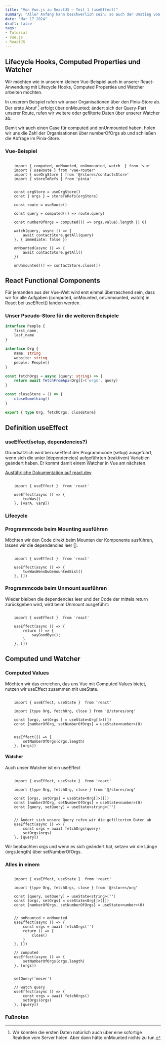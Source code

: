 ```yaml
---
title: "Von Vue.js zu ReactJS – Teil 1 (useEffect)"
summary: "Aller Anfang kann beschwerlich sein; so auch der Umstieg von Vue.js auf ReactJS."
date: "Mar 17 2024"
draft: false
tags:
- Tutorial
- Vue.js
- ReactJS
---
```


## Lifecycle Hooks, Computed Properties und Watcher

Wir möchten wie in unserem kleinen Vue-Beispiel auch in unserer React-Anwendung mit Lifecycle Hooks, Computed Properties und Watcher arbeiten
möchten.

In unserem Beispiel rufen wir unser Organisationen über den Pinia-Store ab. Der erste Abruf [^1] erfolgt über onMounted;
ändert sich der Query-Part unserer Route, rufen wir weitere oder gefilterte Daten über unserer Watcher ab.

Damit wir auch einen Case für computed und onUnmounted haben, holen wir uns die Zahl der Organisationen über numberOfOrgs ab und schließen
die Abfrage im Pinia-Store.


### Vue-Beispiel

```tsx

    import { computed, onMounted, onUnmounted, watch  } from 'vue'
    import { useRoute } from 'vue-router'
    import { useOrgStore } from '@/stores/contactsStore'
    import { storeToRefs } from 'pinia'


    const orgStore = useOrgStore()
    const { orgs } = storeToRefs(orgStore)

    const route = useRoute()
    
    const query = computed(() => route.query)

    const numberOfOrgs = computed(() => orgs.value).length || 0)
    
    watch(query, async () => {
        await contactStore.getAll(query)
    }, { immediate: false })        
    
    onMounted(async () => {
        await contactStore.getAll() 
    })

    onUnmounted(() => contactStore.close())
```

## React Functional Components

Für jemanden aus der Vue-Welt wird erst einmal überraschend sein, dass wir für alle Aufgaben (computed, onMounted, onUnmounted, watch) in React bei useEffect() landen werden.

### Unser Pseudo-Store für die weiteren Beispiele


```ts
interface People {
    first_name,
    last_name
}

interface Org {
    name: string
    website: string
    people: People[]
}

const fetchOrgs = async (query: string) => {
    return await fetchFromApi<Org[]>('orgs', query)
} 

const closeStore = () => {
    closeSomething()
}

export { type Org, fetchOrgs, closeStore}

```

## Definition useEffect

### useEffect(setup, dependencies?)

Grundsätzlich wird bei useEffect der Programmcode (setup) ausgeführt, wenn sich die unter [dependencies] aufgeführten (reaktiven) Variablen geändert
haben. Er kommt damit einem Watcher in Vue am nächsten.



<a href="https://react.dev/reference/react/useEffect" target="_blank">Ausführliche Dokumentation auf react.dev</a>


```tsx
    
    import { useEffect }  from 'react'

    useEffect(async () => {
        tueWas()
    }, [varA, varB])

```

### Lifecycle

### Programmcode beim Mounting ausführen

Möchten wir den Code direkt beim Mounten der Komponente ausführen, lassen wir die dependencies leer [].


```tsx
    
    import { useEffect }  from 'react'

    useEffect(async () => {
        tueWasWennDuGemountedBist()
    }, [])

```

### Programmcode beim Unmount ausführen

Wieder bleiben die dependencies leer und der Code der mittels return zurückgeben wird, wird beim Unmount ausgeführt:

```tsx
    
    import { useEffect }  from 'react'

    useEffect(async () => {
        return () => {
            sayGoodBye();
        }
    }, [])

```

## Computed und Watcher


### Computed Values

Möchten wir das erreichen, das uns Vue mit Computed Values bietet, nutzen wir useEffect zusammen mit useState.


```tsx

    import { useEffect, useState }  from 'react'
    
    import {type Org, fetchOrg, close } from '@/stores/org'
        
    const [orgs, setOrgs ] = useState<Org[]>([])
    const [numberOfOrg, setNumberOfOrgs] = useState<number>(0)
    

    useEffect(() => {
        setNumberOfOrgs(orgs.length)
    }, [orgs])

```

#### Watcher

Auch unser Watcher ist ein useEffect


```tsx

    import { useEffect, useState }  from 'react'
    
    import {type Org, fetchOrg, close } from '@/stores/org'
        
    const [orgs, setOrgs] = useState<Org[]>([])
    const [numberOfOrg, setNumberOfOrgs] = useState<number>(0)
    const [query, setQuery] = useState<string>('')

    
    // Ändert sich unsere Query rufen wir die gefilterten Daten ab
    useEffect(async () => {
        const orgs = await fetchOrgs(query)
        setOrgs(orgs)
    }, [query])

```

Wir beobachten orgs und wenn es sich geändert hat, setzen wir die Länge (orgs.length) über setNumberOfOrgs.

### Alles in einem


```tsx

    import { useEffect, useState }  from 'react'
    
    import {type Org, fetchOrgs, close } from '@/stores/org'

    const [query, setQuery] = useState<string>('')
    const [orgs, setOrgs] = useState<Org[]>([])
    const [numberOfOrgs, setNumberOfOrgs] = useState<number>(0)


    // onMounted + onMounted
    useEffect(async () => {
        const orgs = await fetchOrgs('')
        return () => {
            close()
        }
    }, [])
    
    // computed 
    useEffect(async () => {
        setNumberOfOrgs(orgs.length)
    }, [orgs])

    
    setQuery('meier')
    
    // watch query
    useEffect(async () => {
        const orgs = await fetchOrgs()
        setOrgs(orgs)
    }, [query])

```

### Fußnoten

[^1]: Wir könnten die ersten Daten natürlich auch über eine sofortige Reaktion vom Server holen. Aber dann hätte onMounted nichts zu tun. 
